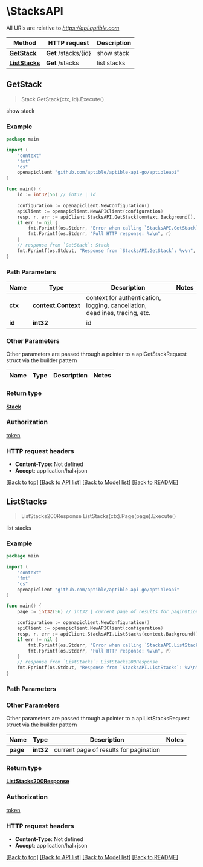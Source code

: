 # \StacksAPI

All URIs are relative to *https://api.aptible.com*

Method | HTTP request | Description
------------- | ------------- | -------------
[**GetStack**](StacksAPI.md#GetStack) | **Get** /stacks/{id} | show stack
[**ListStacks**](StacksAPI.md#ListStacks) | **Get** /stacks | list stacks



## GetStack

> Stack GetStack(ctx, id).Execute()

show stack

### Example

```go
package main

import (
	"context"
	"fmt"
	"os"
	openapiclient "github.com/aptible/aptible-api-go/aptibleapi"
)

func main() {
	id := int32(56) // int32 | id

	configuration := openapiclient.NewConfiguration()
	apiClient := openapiclient.NewAPIClient(configuration)
	resp, r, err := apiClient.StacksAPI.GetStack(context.Background(), id).Execute()
	if err != nil {
		fmt.Fprintf(os.Stderr, "Error when calling `StacksAPI.GetStack``: %v\n", err)
		fmt.Fprintf(os.Stderr, "Full HTTP response: %v\n", r)
	}
	// response from `GetStack`: Stack
	fmt.Fprintf(os.Stdout, "Response from `StacksAPI.GetStack`: %v\n", resp)
}
```

### Path Parameters


Name | Type | Description  | Notes
------------- | ------------- | ------------- | -------------
**ctx** | **context.Context** | context for authentication, logging, cancellation, deadlines, tracing, etc.
**id** | **int32** | id | 

### Other Parameters

Other parameters are passed through a pointer to a apiGetStackRequest struct via the builder pattern


Name | Type | Description  | Notes
------------- | ------------- | ------------- | -------------


### Return type

[**Stack**](Stack.md)

### Authorization

[token](../README.md#token)

### HTTP request headers

- **Content-Type**: Not defined
- **Accept**: application/hal+json

[[Back to top]](#) [[Back to API list]](../README.md#documentation-for-api-endpoints)
[[Back to Model list]](../README.md#documentation-for-models)
[[Back to README]](../README.md)


## ListStacks

> ListStacks200Response ListStacks(ctx).Page(page).Execute()

list stacks

### Example

```go
package main

import (
	"context"
	"fmt"
	"os"
	openapiclient "github.com/aptible/aptible-api-go/aptibleapi"
)

func main() {
	page := int32(56) // int32 | current page of results for pagination (optional)

	configuration := openapiclient.NewConfiguration()
	apiClient := openapiclient.NewAPIClient(configuration)
	resp, r, err := apiClient.StacksAPI.ListStacks(context.Background()).Page(page).Execute()
	if err != nil {
		fmt.Fprintf(os.Stderr, "Error when calling `StacksAPI.ListStacks``: %v\n", err)
		fmt.Fprintf(os.Stderr, "Full HTTP response: %v\n", r)
	}
	// response from `ListStacks`: ListStacks200Response
	fmt.Fprintf(os.Stdout, "Response from `StacksAPI.ListStacks`: %v\n", resp)
}
```

### Path Parameters



### Other Parameters

Other parameters are passed through a pointer to a apiListStacksRequest struct via the builder pattern


Name | Type | Description  | Notes
------------- | ------------- | ------------- | -------------
 **page** | **int32** | current page of results for pagination | 

### Return type

[**ListStacks200Response**](ListStacks200Response.md)

### Authorization

[token](../README.md#token)

### HTTP request headers

- **Content-Type**: Not defined
- **Accept**: application/hal+json

[[Back to top]](#) [[Back to API list]](../README.md#documentation-for-api-endpoints)
[[Back to Model list]](../README.md#documentation-for-models)
[[Back to README]](../README.md)

